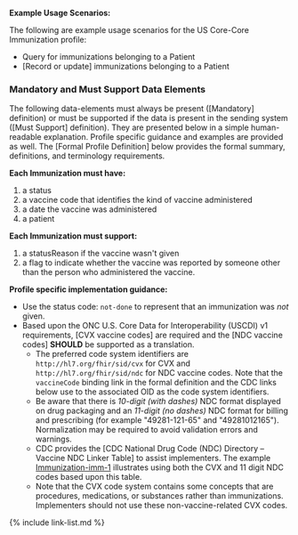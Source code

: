 
**Example Usage Scenarios:**

The following are example usage scenarios for the US Core-Core Immunization
profile:

-   Query for immunizations belonging to a Patient
-  [Record or update]  immunizations belonging to a Patient

### Mandatory and Must Support Data Elements

The following data-elements must always be present ([Mandatory] definition) or must be supported if the data is present in the sending system ([Must Support] definition). They are presented below in a simple human-readable explanation.  Profile specific guidance and examples are provided as well.  The [Formal Profile Definition] below provides the  formal summary, definitions, and  terminology requirements.  

**Each Immunization must have:**

1.  a status
1.  a vaccine code that identifies the kind of vaccine administered
1.  a date the vaccine was administered
1.  a patient

**Each Immunization must support:**

1.  a statusReason if the vaccine wasn't given
1.  a flag to indicate whether the vaccine was reported by someone other than the person who administered the vaccine.

**Profile specific implementation guidance:**

- Use the status code: `not-done` to represent that an immunization was *not* given.
- Based upon the ONC U.S. Core Data for Interoperability (USCDI) v1 requirements, [CVX vaccine codes] are required and the [NDC vaccine codes] **SHOULD** be supported as a translation.
    - <span class="bg-success" markdown="1">The preferred code system identifiers are `http://hl7.org/fhir/sid/cvx` for CVX and `http://hl7.org/fhir/sid/ndc` for NDC vaccine codes.  Note that the `vaccineCode` binding link in the formal definition and the CDC links below use to the associated OID as the code system identifiers.</span><!-- new-content -->
    - Be aware that there is *10-digit (with dashes)* NDC format displayed on drug packaging and an *11-digit (no dashes)* NDC format for billing and prescribing (for example  "49281-121-65" and "49281012165"). Normalization may be required to avoid validation errors and warnings.
    - CDC provides the [CDC National Drug Code (NDC) Directory – Vaccine NDC Linker Table] to assist implementers. The example [Immunization-imm-1](Immunization-imm-1.html) illustrates using both the CVX and 11 digit NDC codes based upon this table.
  - Note that the CVX code system contains some concepts that are  procedures, medications, or substances rather than immunizations. Implementers should not use these non-vaccine-related CVX codes.

{% include link-list.md %}
